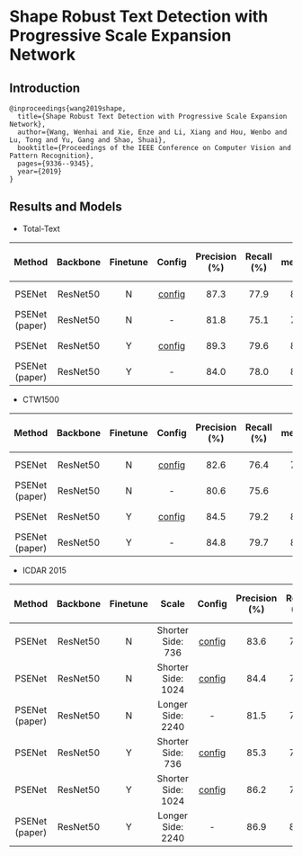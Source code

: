# Shape Robust Text Detection with Progressive Scale Expansion Network
## Introduction
```
@inproceedings{wang2019shape,
  title={Shape Robust Text Detection with Progressive Scale Expansion Network},
  author={Wang, Wenhai and Xie, Enze and Li, Xiang and Hou, Wenbo and Lu, Tong and Yu, Gang and Shao, Shuai},
  booktitle={Proceedings of the IEEE Conference on Computer Vision and Pattern Recognition},
  pages={9336--9345},
  year={2019}
}
```


## Results and Models

- Total-Text

| Method | Backbone | Finetune | Config | Precision (%) | Recall (%) | F-measure (%) | Model |
| :-: | :-: | :-: | :-: | :-: | :-: | :-: | :-: |
| PSENet | ResNet50 | N | [config](psenet_r50_tt.py) | 87.3 | 77.9 | 82.3 | [Google Drive](https://drive.google.com/file/d/1U8GK8BWdDOfz-p4Op4qqGJoEmnMQygpx/view?usp=sharing) |
| PSENet (paper) | ResNet50 | N | - | 81.8 | 75.1 | 78.3 | - | 
| PSENet | ResNet50 | Y | [config](psenet_r50_tt_finetune.py) | 89.3 | 79.6 | 84.2 | [Google Drive](https://drive.google.com/file/d/1CSwtB6T70VFyz_xQBDxM-1ym70OIao-k/view?usp=sharing) |
| PSENet (paper) | ResNet50 | Y | - | 84.0 | 78.0 | 80.9 | - | 

- CTW1500

| Method | Backbone | Finetune | Config | Precision (%) | Recall (%) | F-measure (%) | Model |
| :-: | :-: | :-: | :-: | :-: | :-: | :-: | :-: |
| PSENet | ResNet50 | N | [config](psenet_r50_ctw.py) | 82.6 | 76.4 | 79.4 | [Google Drive](https://drive.google.com/file/d/1AeUj_E6tKzo4uAvwNLQ98Tf2bmASxdv0/view?usp=sharing) |
| PSENet (paper) | ResNet50 | N | - | 80.6 | 75.6 | 78 | - | 
| PSENet | ResNet50 | Y | [config](psenet_r50_ctw_finetune.py) | 84.5 | 79.2 | 81.8 | [Google Drive](https://drive.google.com/file/d/1c0h6rzBB_T8eR_gt3xuvguEVJz2FVfNf/view?usp=sharing) |
| PSENet (paper) | ResNet50 | Y | - | 84.8 | 79.7 | 82.2 | - | 

- ICDAR 2015

| Method | Backbone | Finetune | Scale | Config | Precision (%) | Recall (%) | F-measure (%) | Model |
| :-: | :-: | :-: | :-: | :-: | :-: | :-: | :-: | :-: |
| PSENet | ResNet50 | N | Shorter Side: 736 | [config](psenet_r50_ic15_736.py) | 83.6 | 74.0 | 78.5 | [Google Drive](https://drive.google.com/file/d/1kxnoYyLnMr_uhvso2v27We6gYNKANXER/view?usp=sharing) |
| PSENet | ResNet50 | N | Shorter Side: 1024 | [config](psenet_r50_ic15_1024.py) | 84.4 | 76.3 | 80.2 | [Google Drive](https://drive.google.com/file/d/1Yz4zrSpvt5nVIqT75EafBPwEl19Sj3Vg/view?usp=sharing) |
| PSENet (paper) | ResNet50 | N | Longer Side: 2240 | - | 81.5 | 79.7 | 80.6 | - | 
| PSENet | ResNet50 | Y | Shorter Side: 736 | [config](psenet_r50_ic15_736_finetune.py) | 85.3 | 76.8 | 80.9 | [Google Drive](https://drive.google.com/file/d/1flNt1L4cxXTzKc75NpPjfdBotNYOcQL6/view?usp=sharing) |
| PSENet | ResNet50 | Y | Shorter Side: 1024 | [config](psenet_r50_ic15_1024_finetune.py) | 86.2 | 79.4 | 82.7 | [Google Drive](https://drive.google.com/file/d/1nR0j7WBiyrpa1OF7GXzrbR2mrKP-PdiX/view?usp=sharing) |
| PSENet (paper) | ResNet50 | Y | Longer Side: 2240 | - | 86.9 | 84.5 | 85.7 | - | 



